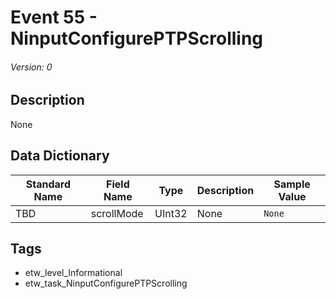 # Event 55 - NinputConfigurePTPScrolling
###### Version: 0

## Description
None

## Data Dictionary
|Standard Name|Field Name|Type|Description|Sample Value|
|---|---|---|---|---|
|TBD|scrollMode|UInt32|None|`None`|

## Tags
* etw_level_Informational
* etw_task_NinputConfigurePTPScrolling